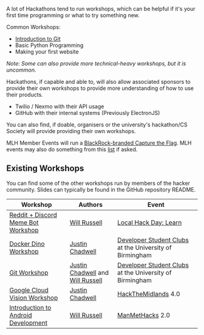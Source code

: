 A lot of Hackathons tend to run workshops, which can be helpful if it's your first time programming or what to try something new.

Common Workshops:

* [Introduction to Git](workshops/introtogit.md)
* Basic Python Programming
* Making your first website

_Note: Some can also provide more technical-heavy workshops, but it is uncommon._

Hackathons, if capable and able to, will also allow associated sponsors to provide their own workshops to provide more understanding of how to use their products.

* Twilio / Nexmo with their API usage
* GitHub with their internal systems (Previously ElectronJS) 

You can also find, if doable, organisers or the university's hackathon/CS Society will provide providing their own workshops.

MLH Member Events will run a [BlackRock-branded Capture the Flag](https://localhost.mlh.io/#activities).
MLH events may also do something from this [list](https://localhost.mlh.io/#activities) if asked.

## Existing Workshops

You can find some of the other workshops run by members of the hacker community. Slides can typically be found in the GitHub repository README.

| Workshop | Authors | Event |
|----------------|---------|-------|
| [Reddit + Discord Meme Bot Workshop](https://github.com/wrussell1999/local-hack-day-workshop) | [Will Russell](https://github.com/wrussell1999) | [Local Hack Day: Learn](https://localhackday.mlh.io/learn) |
| [Docker Dino Workshop](https://github.com/jedevc/docker-dino-demo) | [Justin Chadwell](https://github.com/jedevc) | [Developer Student Clubs](https://developers.google.com/community/dsc) at the University of Birmingham
| [Git Workshop](https://github.com/wrussell1999/git-workshop) | [Justin Chadwell](https://github.com/jedevc) and [Will Russell](https://github.com/wrussell1999) | [Developer Student Clubs](https://developers.google.com/community/dsc) at the University of Birmingham |
| [Google Cloud Vision Workshop](https://github.com/jedevc/blurbot-workshop) | [Justin Chadwell](https://github.com/jedevc) | [HackTheMidlands](https://hackthemidlands.com) 4.0 |
| [Introduction to Android Development](http://github.com/wrussell1999/android-workshop-kotlin) | [Will Russell](https://github.com/wrussell1999) | [ManMetHacks](https://manmethacks.com) 2.0 | 
